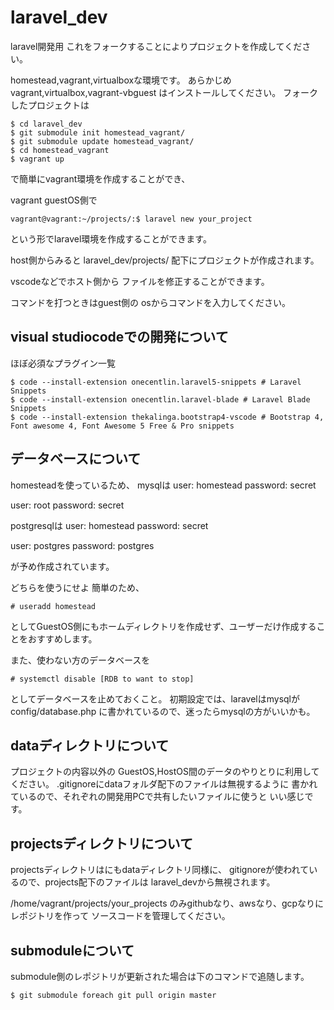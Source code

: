 # laravel_dev
laravel開発用
これをフォークすることによりプロジェクトを作成してください。

homestead,vagrant,virtualboxな環境です。
あらかじめ
vagrant,virtualbox,vagrant-vbguest
はインストールしてください。
フォークしたプロジェクトは
```
$ cd laravel_dev
$ git submodule init homestead_vagrant/
$ git submodule update homestead_vagrant/
$ cd homestead_vagrant
$ vagrant up
```
で簡単にvagrant環境を作成することができ、

vagrant guestOS側で
```
vagrant@vagrant:~/projects/:$ laravel new your_project
```

という形でlaravel環境を作成することができます。

host側からみると
laravel_dev/projects/
配下にプロジェクトが作成されます。

vscodeなどでホスト側から
ファイルを修正することができます。

コマンドを打つときはguest側の
osからコマンドを入力してください。

## visual studiocodeでの開発について
ほぼ必須なプラグイン一覧

```
$ code --install-extension onecentlin.laravel5-snippets # Laravel Snippets
$ code --install-extension onecentlin.laravel-blade # Laravel Blade Snippets
$ code --install-extension thekalinga.bootstrap4-vscode # Bootstrap 4, Font awesome 4, Font Awesome 5 Free & Pro snippets
```

## データベースについて
homesteadを使っているため、
mysqlは
user: homestead
password: secret

user: root
password: secret

postgresqlは
user: homestead
password: secret

user: postgres
password: postgres

が予め作成されています。

どちらを使うにせよ
簡単のため、
```
# useradd homestead
```
としてGuestOS側にもホームディレクトリを作成せず、ユーザーだけ作成することをおすすめします。

また、使わない方のデータベースを
```
# systemctl disable [RDB to want to stop]
```

としてデータベースを止めておくこと。
初期設定では、laravelはmysqlが
config/database.php
に書かれているので、迷ったらmysqlの方がいいかも。

## dataディレクトリについて
プロジェクトの内容以外の
GuestOS,HostOS間のデータのやりとりに利用してください。
.gitignoreにdataフォルダ配下のファイルは無視するように
書かれているので、それぞれの開発用PCで共有したいファイルに使うと
いい感じです。

## projectsディレクトリについて
projectsディレクトリはにもdataディレクトリ同様に、
gitignoreが使われているので、projects配下のファイルは
laravel_devから無視されます。

/home/vagrant/projects/your_projects
のみgithubなり、awsなり、gcpなりにレポジトリを作って
ソースコードを管理してください。

## submoduleについて
submodule側のレポジトリが更新された場合は下のコマンドで追随します。
```
$ git submodule foreach git pull origin master
```
